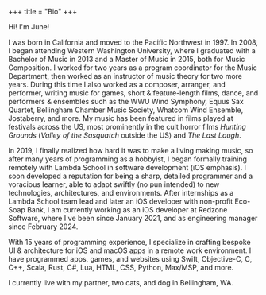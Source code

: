 +++
title = "Bio"
+++

Hi! I'm June!

I was born in California and moved to the Pacific Northwest in 1997. In 2008, I began attending Western Washington University, where I graduated with a Bachelor of Music in 2013 and a Master of Music in 2015, both for Music Composition. I worked for two years as a program coordinator for the Music Department, then worked as an instructor of music theory for two more years. During this time I also worked as a composer, arranger, and performer, writing music for games, short & feature-length films, dance, and performers & ensembles such as the WWU Wind Symphony, Equus Sax Quartet, Bellingham Chamber Music Society, Whatcom Wind Ensemble, Jostaberry, and more. My music has been featured in films played at festivals across the US, most prominently in the cult horror films *Hunting Grounds* (*Valley of the Sasquatch* outside the US) and *The Last Laugh*.

In 2019, I finally realized how hard it was to make a living making music, so after many years of programming as a hobbyist, I began formally training remotely with Lambda School in software development (iOS emphasis). I soon developed a reputation for being a sharp, detailed programmer and a voracious learner, able to adapt swiftly (no pun intended) to new technologies, architectures, and environments. After internships as a Lambda School team lead and later an iOS developer with non-profit Eco-Soap Bank, I am currently working as an iOS developer at Redzone Software, where I've been since January 2021, and as engineering manager since February 2024.

With 15 years of programming experience, I specialize in crafting bespoke UI & architecture for iOS and macOS apps in a remote work environment. I have programmed apps, games, and websites using Swift, Objective-C, C, C++, Scala, Rust, C#, Lua, HTML, CSS, Python, Max/MSP, and more.

I currently live with my partner, two cats, and dog in Bellingham, WA.